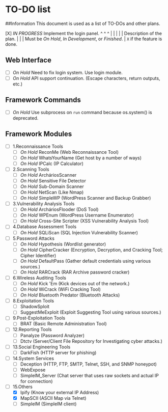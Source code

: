 # TO-DO list
##Information
This document is used as a list of TO-DOs and other plans.

 [X] _IN PROGRESS_ Implement the login panel.
  ^       ^                 ^
  |       |                 |
  |       |        Description of the plan.
  |       |
  |      Must be _On Hold_, _In Development_, or _Finished_.
  |
  ``X`` if the feature is done.

## Web Interface
+ [ ] _On Hold_ Need to fix login system. Use login module.
+ [ ] _On Hold_ API support continuation. (Escape characters, return outputs, etc.)

## Framework Commands
+ [ ] _On Hold_ Use subprocess on ``run`` command because os.system() is deprecated.

## Framework Modules
+ [ ] 1.Reconnaissance Tools
    - [ ] _On Hold_ ReconMe (Web Reconnaissance Tool)
    - [ ] _On Hold_ WhatsYourName (Get host by a number of ways)
    - [ ] _On Hold_ IPCalc (IP Calculator)

+ [ ] 2.Scanning Tools
    - [ ] _On Hold_ ArcháriosScanner
    - [ ] _On Hold_ Sensitive File Detector
    - [ ] _On Hold_ Sub-Domain Scanner
    - [ ] _On Hold_ NetScan (Like Nmap)
    - [ ] _On Hold_ SimpleWP (WordPress Scanner and Backup Grabber)

+ [ ] 3.Vulnerability Analysis Tools
    - [ ] _On Hold_ ArcháriosFlooder (DoS Tool)
    - [ ] _On Hold_ WPEnum (WordPress Username Enumerator)
    - [ ] _On Hold_ Cross-Site Scripter (XSS Vulnerability Analysis Tool)

+ [ ] 4.Database Assessment Tools
    - [ ] _On Hold_ SQLiScan (SQL Injection Vulnerability Scanner)

+ [ ] 5.Password Attacks
    - [ ] _On Hold_ Hypothesis (Wordlist generator)
    - [ ] _On Hold_ CipherCracker (Encryption, Decryption, and Cracking Tool; Cipher Identifier)
    - [ ] _On Hold_ DefaultPass (Gather default credentials using various sources.)
    - [ ] _On Hold_ RARCrack (RAR Archive password cracker)

+ [ ] 6.Wireless Auditing Tools
    - [ ] _On Hold_ Kick 'Em (Kick devices out of the network.)
    - [ ] _On Hold_ WiCrack (WiFi Cracking Tool)
    - [ ] _On Hold_ Bluetooth Predator (Bluetooth Attacks)

+ [ ] 8.Exploitation Tools
    - [ ] ShadowSploit
    - [ ] SuggestMeExploit (Exploit Suggesting Tool using various sources.)

+ [ ] 9.Post-Exploitation Tools
    - [ ] BRAT (Basic Remote Administration Tool)

+ [ ] 12.Reporting Tools
    - [ ] Panalyze (Password Analyzer)
    - [ ] Dtctv (Server/Client File Repository for Investigating cyber attacks.)

+ [ ] 13.Social Engineering Tools
    - [ ] DarkFish (HTTP server for phishing)

+ [ ] 14.System Services
    - [ ] Deception (HTTP, FTP, SMTP, Telnet, SSH, and SNMP honeypot)
    - [ ] WebExpose
    - [ ] SimpleIM_Server (Chat server that uses raw sockets and actual IP for connection)

+ [ ] 15.Others
    - [X] Ipify (Know your external IP Address)
    - [X] MapSCII (ASCII Map via Telnet)
    - [ ] SimpleIM (SimpleIM client)
